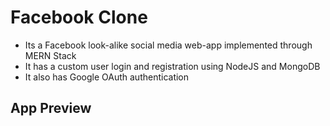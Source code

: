 # Facebook Clone

- Its a Facebook look-alike social media web-app implemented through MERN Stack
- It has a custom user login and registration using NodeJS and MongoDB
- It also has Google OAuth authentication

## App Preview
